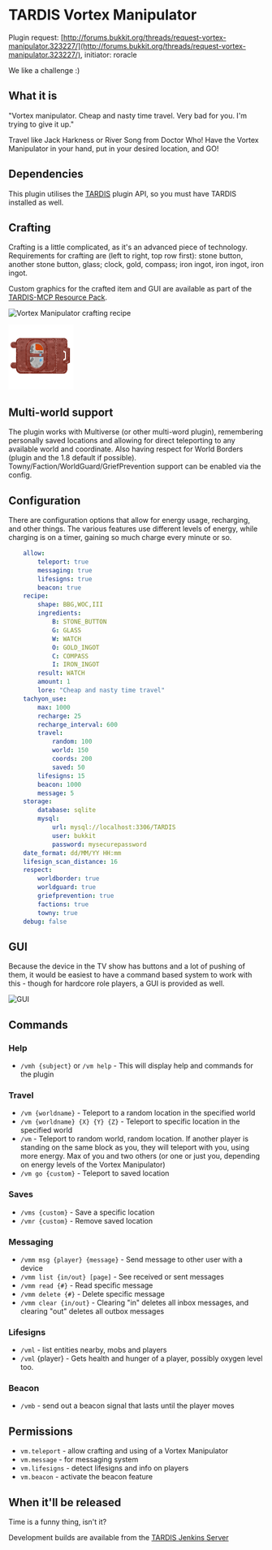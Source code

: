 # TARDIS Vortex Manipulator

Plugin request: [http://forums.bukkit.org/threads/request-vortex-manipulator.323227/](http://forums.bukkit.org/threads/request-vortex-manipulator.323227/), initiator: roracle

We like a challenge :)

## What it is

"Vortex manipulator. Cheap and nasty time travel. Very bad for you. I'm trying to give it up."

Travel like Jack Harkness or River Song from Doctor Who! Have the Vortex Manipulator in your hand, put in your desired location, and GO!

## Dependencies

This plugin utilises the [TARDIS](http://tardisjenkins.duckdns.org:8080/job/TARDIS/) plugin API, so you must have TARDIS installed as well.

## Crafting

Crafting is a little complicated, as it's an advanced piece of technology. Requirements for crafting are (left to right, top row first): stone button, another stone button, glass; clock, gold, compass; iron ingot, iron ingot, iron ingot.

Custom graphics for the crafted item and GUI are available as part of the [TARDIS-MCP Resource Pack](https://github.com/eccentricdevotion/TARDIS-MCP).

![Vortex Manipulator crafting recipe](https://www.dropbox.com/s/q9mpoqwqzrrtg0f/vortexmanipulator.jpg?dl=1)

![Vortex Manipulator item](https://raw.githubusercontent.com/eccentricdevotion/Bromley-Massive-Vector/master/assets/minecraft/mcpatcher/cit/vortex_manipulator/manipulator.png)

## Multi-world support

The plugin works with Multiverse (or other multi-word plugin), remembering personally saved locations and allowing for direct teleporting to any available world and coordinate. Also having respect for World Borders (plugin and the 1.8 default if possible). Towny/Faction/WorldGuard/GriefPrevention support can be enabled via the config.

## Configuration

There are configuration options that allow for energy usage, recharging, and other things. The various features use different levels of energy, while charging is on a timer, gaining so much charge every minute or so.

```yaml
    allow:
        teleport: true
        messaging: true
        lifesigns: true
        beacon: true
    recipe:
        shape: BBG,WOC,III
        ingredients:
            B: STONE_BUTTON
            G: GLASS
            W: WATCH
            O: GOLD_INGOT
            C: COMPASS
            I: IRON_INGOT
        result: WATCH
        amount: 1
        lore: "Cheap and nasty time travel"
    tachyon_use:
        max: 1000
        recharge: 25
        recharge_interval: 600
        travel:
            random: 100
            world: 150
            coords: 200
            saved: 50
        lifesigns: 15
        beacon: 1000
        message: 5
    storage:
        database: sqlite
        mysql:
            url: mysql://localhost:3306/TARDIS
            user: bukkit
            password: mysecurepassword
    date_format: dd/MM/YY HH:mm
    lifesign_scan_distance: 16
    respect:
        worldborder: true
        worldguard: true
        griefprevention: true
        factions: true
        towny: true
    debug: false
```

## GUI

Because the device in the TV show has buttons and a lot of pushing of them, it would be easiest to have a command based system to work with this - though for hardcore role players, a GUI is provided as well.

![GUI](https://www.dropbox.com/s/5leuk3rat62a3k0/vortexmanipulatorGUI.jpg?dl=1)

## Commands

### Help

* `/vmh {subject}` or `/vm help`  - This will display help and commands for the plugin

### Travel

* `/vm {worldname}` - Teleport to a random location in the specified world
* `/vm {worldname} {X} {Y} {Z}` - Teleport to specific location in the specified world
* `/vm` - Teleport to random world, random location. If another player is standing on the same block as you, they will teleport with you, using more energy. Max of you and two others (or one or just you, depending on energy levels of the Vortex Manipulator)
* `/vm go {custom}` - Teleport to saved location

### Saves

* `/vms {custom}` - Save a specific location
* `/vmr {custom}` - Remove saved location

### Messaging

* `/vmm msg {player} {message}` - Send message to other user with a device
* `/vmm list {in/out} [page]` - See received or sent messages
* `/vmm read {#}` - Read specific message
* `/vmm delete {#}` - Delete specific message
* `/vmm clear {in/out}` - Clearing "in" deletes all inbox messages, and clearing "out" deletes all outbox messages

### Lifesigns

* `/vml` - list entities nearby, mobs and players
* `/vml` {player} - Gets health and hunger of a player, possibly oxygen level too.

### Beacon

* `/vmb` - send out a beacon signal that lasts until the player moves

## Permissions

* `vm.teleport` - allow crafting and using of a Vortex Manipulator
* `vm.message` - for messaging system
* `vm.lifesigns` - detect lifesigns and info on players
* `vm.beacon` - activate the beacon feature

## When it'll be released

Time is a funny thing, isn't it?

Development builds are available from the [TARDIS Jenkins Server](http://tardisjenkins.duckdns.org:8080/job/TARDISVortexManipulator/lastSuccessfulBuild/me.eccentric_nz.tardisvortexmanipulator$TARDISVortexManipulator/)
